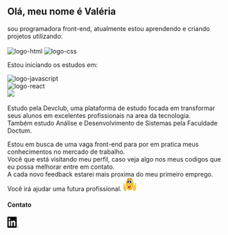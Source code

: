
  <h2>Olá, meu nome é Valéria</h2>
  <p>sou programadora front-end, atualmente estou aprendendo e criando projetos utilizando:
    <br>
    <br>
 <img src="https://img.shields.io/badge/HTML5-E34F26?style=for-the-badge&logo=html5&logoColor=white" alt="logo-html"/>
 <img src="https://img.shields.io/badge/CSS3-1572B6?style=for-the-badge&logo=css3&logoColor=white" alt="logo-css"/>
 <br>
  </p>
<p>
    Estou iniciando os estudos em:
    
<img src="https://img.shields.io/badge/JavaScript-F7DF1E?style=for-the-badge&logo=javascript&logoColor=black" alt="logo-javascript"/><br>
<img src="https://img.shields.io/badge/React-20232A?style=for-the-badge&logo=react&logoColor=61DAFB" alt="logo-react"/><br>
<img src="https://img.shields.io/badge/Node.js-43853D?style=for-the-badge&logo=node.js&logoColor=white"/>
 
 <p>Estudo pela Devclub, uma plataforma de estudo focada em transformar seus alunos em excelentes
     profissionais na area da tecnologia.<br>
     Também estudo Análise e Desenvolvimento de Sistemas pela Faculdade Doctum.
  </p>

  
  <p>Estou em busca de uma vaga front-end para por em pratica meus conhecimentos no mercado de trabalho.<br>
     Você que está visitando meu perfil, caso veja algo nos meus codigos que eu possa melhorar entre em contato.
    <br>
     A cada novo feedback estarei mais proxima do meu primeiro emprego. Você irá ajudar uma futura profissional.
    <img src="./assetes/emoticons.jpg" width="30px" height="30px" />
  </p>

  <h4>Contato</h4>
  
  <p>
    <a href="https://www.linkedin.com/in/valeriadossantosnascimento/" target="_blank">
      <img src="./assetes/transferir.png" width="25px" height="25px" alt="logo-linkedin">
    </a>
  </p>


